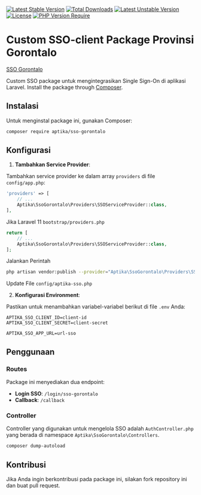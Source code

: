 [![Latest Stable Version](http://poser.pugx.org/aptika/sso-gorontalo/v)](https://packagist.org/packages/aptika/sso-gorontalo) [![Total Downloads](http://poser.pugx.org/aptika/sso-gorontalo/downloads)](https://packagist.org/packages/aptika/sso-gorontalo) [![Latest Unstable Version](http://poser.pugx.org/aptika/sso-gorontalo/v/unstable)](https://packagist.org/packages/aptika/sso-gorontalo) [![License](http://poser.pugx.org/aptika/sso-gorontalo/license)](https://packagist.org/packages/aptika/sso-gorontalo) [![PHP Version Require](http://poser.pugx.org/aptika/sso-gorontalo/require/php)](https://packagist.org/packages/aptika/sso-gorontalo)


# Custom SSO-client Package Provinsi Gorontalo
[SSO Gorontalo](https://sso.gorontaloprov.go.id)

Custom SSO package untuk mengintegrasikan Single Sign-On di aplikasi Laravel.
Install the package through [Composer](http://getcomposer.org/).
## Instalasi

Untuk menginstal package ini, gunakan Composer:

```sh
composer require aptika/sso-gorontalo
```

## Konfigurasi

1. **Tambahkan Service Provider**:

Tambahkan service provider ke dalam array `providers` di file `config/app.php`:

```php
'providers' => [
    // ...
    Aptika\SsoGorontalo\Providers\SSOServiceProvider::class,
],
```
Jika
Laravel 11
`bootstrap/providers.php`
```php
return [
    // ...
    Aptika\SsoGorontalo\Providers\SSOServiceProvider::class,
];

```
Jalankan Perintah
```bash
php artisan vendor:publish --provider="Aptika\SsoGorontalo\Providers\SSOServiceProvider" --tag=config
```
Update File `config/aptika-sso.php`

2. **Konfigurasi Environment**:

Pastikan untuk menambahkan variabel-variabel berikut di file `.env` Anda:

```env
APTIKA_SSO_CLIENT_ID=client-id
APTIKA_SSO_CLIENT_SECRET=client-secret
```

```env
APTIKA_SSO_APP_URL=url-sso
```

## Penggunaan

### Routes

Package ini menyediakan dua endpoint:

- **Login SSO**: `/login/sso-gorontalo`
- **Callback**: `/callback`

### Controller

Controller yang digunakan untuk mengelola SSO adalah `AuthController.php` yang berada di namespace `Aptika\SsoGorontalo\Controllers`.


```bash
composer dump-autoload
```


## Kontribusi

Jika Anda ingin berkontribusi pada package ini, silakan fork repository ini dan buat pull request.

